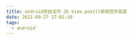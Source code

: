 ```yaml
---
title: android奇技淫巧 26 View.post()获取控件高度
date: 2021-09-27 17:01:10
tags:
  - android
---
```



<!--more-->

